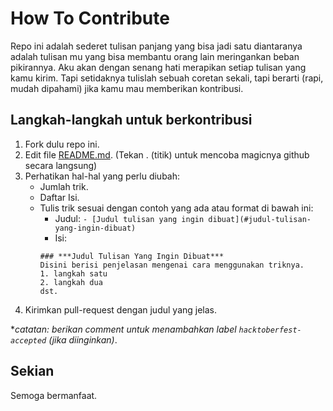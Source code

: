 # How To Contribute

Repo ini adalah sederet tulisan panjang yang bisa jadi satu diantaranya adalah tulisan mu yang bisa
membantu orang lain meringankan beban pikirannya. Aku akan dengan senang hati merapikan setiap tulisan yang kamu kirim.
Tapi setidaknya tulislah sebuah coretan sekali, tapi berarti (rapi, mudah dipahami) jika kamu mau memberikan kontribusi.

## Langkah-langkah untuk berkontribusi

1. Fork dulu repo ini.
2. Edit file [README.md](/readme.md). (Tekan . (titik) untuk mencoba magicnya github secara langsung)
3. Perhatikan hal-hal yang perlu diubah:
   - Jumlah trik.
   - Daftar Isi.
   - Tulis trik sesuai dengan contoh yang ada atau format di bawah ini:
     - Judul: `- [Judul tulisan yang ingin dibuat](#judul-tulisan-yang-ingin-dibuat)`
     - Isi: 
      ```
      ### ***Judul Tulisan Yang Ingin Dibuat***
      Disini berisi penjelasan mengenai cara menggunakan triknya.
      1. langkah satu
      2. langkah dua
      dst.
      ```
4. Kirimkan pull-request dengan judul yang jelas.

*_catatan: berikan comment untuk menambahkan label `hacktoberfest-accepted` (jika diinginkan)_.

## Sekian
Semoga bermanfaat.
